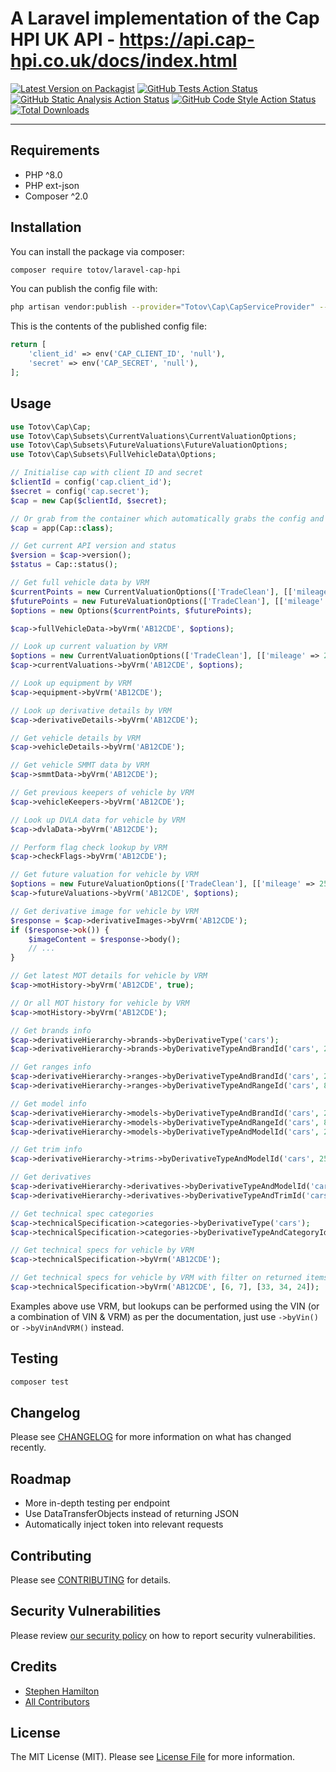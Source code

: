 # A Laravel implementation of the Cap HPI UK API - https://api.cap-hpi.co.uk/docs/index.html

[![Latest Version on Packagist](https://img.shields.io/packagist/v/totov/laravel-cap-hpi.svg?style=flat-square)](https://packagist.org/packages/totov/laravel-cap-hpi)
[![GitHub Tests Action Status](https://img.shields.io/github/actions/workflow/status/totov/laravel-cap-hpi/run-tests.yml?label=tests)](https://github.com/totov/laravel-cap-hpi/actions?query=workflow%3Arun-tests+branch%3Amain)
[![GitHub Static Analysis Action Status](https://img.shields.io/github/actions/workflow/status/totov/laravel-cap-hpi/psalm.yml?label=psalm)](https://github.com/totov/laravel-cap-hpi/actions?query=workflow%3A"Psalm"+branch%3Amain)
[![GitHub Code Style Action Status](https://img.shields.io/github/actions/workflow/status/totov/laravel-cap-hpi/php-cs-fixer.yml?label=code%20style)](https://github.com/totov/laravel-cap-hpi/actions?query=workflow%3A"Check+%26+fix+styling"+branch%3Amain)
[![Total Downloads](https://img.shields.io/packagist/dt/totov/laravel-cap-hpi.svg?style=flat-square)](https://packagist.org/packages/totov/laravel-cap-hpi)

---

## Requirements

- PHP ^8.0
- PHP ext-json
- Composer ^2.0

## Installation

You can install the package via composer:

```bash
composer require totov/laravel-cap-hpi
```

You can publish the config file with:

```bash
php artisan vendor:publish --provider="Totov\Cap\CapServiceProvider" --tag="laravel-cap-hpi-config"
```

This is the contents of the published config file:

```php
return [
    'client_id' => env('CAP_CLIENT_ID', 'null'),
    'secret' => env('CAP_SECRET', 'null'),
];
```

## Usage

```php
use Totov\Cap\Cap;
use Totov\Cap\Subsets\CurrentValuations\CurrentValuationOptions;
use Totov\Cap\Subsets\FutureValuations\FutureValuationOptions;
use Totov\Cap\Subsets\FullVehicleData\Options;

// Initialise cap with client ID and secret
$clientId = config('cap.client_id');
$secret = config('cap.secret');
$cap = new Cap($clientId, $secret);

// Or grab from the container which automatically grabs the config and creates a singleton
$cap = app(Cap::class);

// Get current API version and status
$version = $cap->version();
$status = Cap::status();

// Get full vehicle data by VRM
$currentPoints = new CurrentValuationOptions(['TradeClean'], [['mileage' => 20000]]);
$futurePoints = new FutureValuationOptions(['TradeClean'], [['mileage' => 25000, 'valuationDate' => '2021-09-19']]);
$options = new Options($currentPoints, $futurePoints);

$cap->fullVehicleData->byVrm('AB12CDE', $options);

// Look up current valuation by VRM
$options = new CurrentValuationOptions(['TradeClean'], [['mileage' => 20000]]);
$cap->currentValuations->byVrm('AB12CDE', $options);

// Look up equipment by VRM
$cap->equipment->byVrm('AB12CDE');

// Look up derivative details by VRM
$cap->derivativeDetails->byVrm('AB12CDE');

// Get vehicle details by VRM
$cap->vehicleDetails->byVrm('AB12CDE');

// Get vehicle SMMT data by VRM
$cap->smmtData->byVrm('AB12CDE');

// Get previous keepers of vehicle by VRM
$cap->vehicleKeepers->byVrm('AB12CDE');

// Look up DVLA data for vehicle by VRM
$cap->dvlaData->byVrm('AB12CDE');

// Perform flag check lookup by VRM
$cap->checkFlags->byVrm('AB12CDE');

// Get future valuation for vehicle by VRM
$options = new FutureValuationOptions(['TradeClean'], [['mileage' => 25000, 'valuationDate' => '2021-09-19']]);
$cap->futureValuations->byVrm('AB12CDE', $options);

// Get derivative image for vehicle by VRM
$response = $cap->derivativeImages->byVrm('AB12CDE');
if ($response->ok()) {
    $imageContent = $response->body();
    // ...
}

// Get latest MOT details for vehicle by VRM
$cap->motHistory->byVrm('AB12CDE', true);

// Or all MOT history for vehicle by VRM
$cap->motHistory->byVrm('AB12CDE');

// Get brands info
$cap->derivativeHierarchy->brands->byDerivativeType('cars');
$cap->derivativeHierarchy->brands->byDerivativeTypeAndBrandId('cars', 25545);

// Get ranges info
$cap->derivativeHierarchy->ranges->byDerivativeTypeAndBrandId('cars', 25545);
$cap->derivativeHierarchy->ranges->byDerivativeTypeAndRangeId('cars', 89);

// Get model info
$cap->derivativeHierarchy->models->byDerivativeTypeAndBrandId('cars', 25545);
$cap->derivativeHierarchy->models->byDerivativeTypeAndRangeId('cars', 89);
$cap->derivativeHierarchy->models->byDerivativeTypeAndModelId('cars', 25547);

// Get trim info
$cap->derivativeHierarchy->trims->byDerivativeTypeAndModelId('cars', 25547);

// Get derivatives
$cap->derivativeHierarchy->derivatives->byDerivativeTypeAndModelId('cars', 25547);
$cap->derivativeHierarchy->derivatives->byDerivativeTypeAndTrimId('cars', 10619);

// Get technical spec categories
$cap->technicalSpecification->categories->byDerivativeType('cars');
$cap->technicalSpecification->categories->byDerivativeTypeAndCategoryId('cars', 8);

// Get technical specs for vehicle by VRM
$cap->technicalSpecification->byVrm('AB12CDE');

// Get technical specs for vehicle by VRM with filter on returned items (category IDs and item IDs)
$cap->technicalSpecification->byVrm('AB12CDE', [6, 7], [33, 34, 24]);
```

Examples above use VRM, but lookups can be performed using the VIN (or a combination of VIN & VRM) as per the documentation, just use `->byVin()` or `->byVinAndVRM()` instead.

## Testing

```bash
composer test
```

## Changelog

Please see [CHANGELOG](CHANGELOG.md) for more information on what has changed recently.

## Roadmap

- More in-depth testing per endpoint
- Use DataTransferObjects instead of returning JSON
- Automatically inject token into relevant requests

## Contributing

Please see [CONTRIBUTING](.github/CONTRIBUTING.md) for details.

## Security Vulnerabilities

Please review [our security policy](../../security/policy) on how to report security vulnerabilities.

## Credits

- [Stephen Hamilton](https://github.com/totov)
- [All Contributors](../../contributors)

## License

The MIT License (MIT). Please see [License File](LICENSE.md) for more information.
